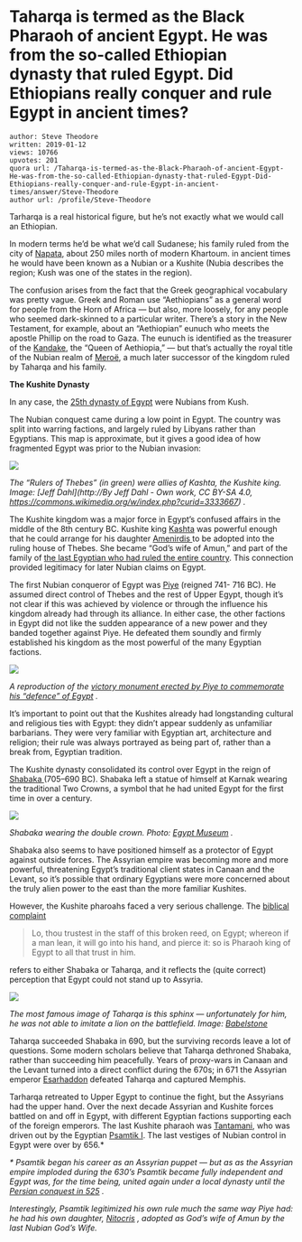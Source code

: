 # Taharqa is termed as the Black Pharaoh of ancient Egypt. He was from the so-called Ethiopian dynasty that ruled Egypt. Did Ethiopians really conquer and rule Egypt in ancient times?

	author: Steve Theodore
	written: 2019-01-12
	views: 10766
	upvotes: 201
	quora url: /Taharqa-is-termed-as-the-Black-Pharaoh-of-ancient-Egypt-He-was-from-the-so-called-Ethiopian-dynasty-that-ruled-Egypt-Did-Ethiopians-really-conquer-and-rule-Egypt-in-ancient-times/answer/Steve-Theodore
	author url: /profile/Steve-Theodore


Tarharqa is a real historical figure, but he’s not exactly what we would call an Ethiopian.

In modern terms he’d be what we’d call Sudanese; his family ruled from the city of [Napata,](http://www.ancientpages.com/2015/12/30/ancient-great-city-of-napata-in-the-kingdom-of-kush/) about 250 miles north of modern Khartoum. in ancient times he would have been known as a Nubian or a Kushite (Nubia describes the region; Kush was one of the states in the region).

The confusion arises from the fact that the Greek geographical vocabulary was pretty vague. Greek and Roman use “Aethiopians” as a general word for people from the Horn of Africa — but also, more loosely, for any people who seemed dark-skinned to a particular writer. There’s a story in the New Testament, for example, about an “Aethiopian” eunuch who meets the apostle Phillip on the road to Gaza. The eunuch is identified as the treasurer of the [Kandake](https://en.wikipedia.org/wiki/Kandake), the “Queen of Aethiopia,” — but that’s actually the royal title of the Nubian realm of [Meroë,](https://en.wikipedia.org/wiki/Mero%C3%AB) a much later successor of the kingdom ruled by Taharqa and his family.

__The Kushite Dynasty__ 

In any case, the [25th dynasty of Egypt](http://www.livius.org/articles/dynasty/25-dynasty-nubians/) were Nubians from Kush.

The Nubian conquest came during a low point in Egypt. The country was split into warring factions, and largely ruled by Libyans rather than Egyptians. This map is approximate, but it gives a good idea of how fragmented Egypt was prior to the Nubian invasion:

![](https://qph.fs.quoracdn.net/main-qimg-c4e8b881580097eb18b2c80afa4fa376)

_The “Rulers of Thebes” (in green) were allies of Kashta, the Kushite king. Image:_ _[Jeff Dahl](http://By Jeff Dahl - Own work, CC BY-SA 4.0, https://commons.wikimedia.org/w/index.php?curid=3333667)_ _._ 

The Kushite kingdom was a major force in Egypt’s confused affairs in the middle of the 8th century BC. Kushite king [Kashta](https://en.wikipedia.org/wiki/Kashta) was powerful enough that he could arrange for his daughter [Amenirdis ](http://www.unesco.org/culture/museum-for-dialogue/item/en/79/statue-of-the-divine-adoratrice-of-amun-amenirdis-i)to be adopted into the ruling house of Thebes. She became “God’s wife of Amun,” and part of the family of [the last Egyptian who had ruled the entire country](https://en.wikipedia.org/wiki/Osorkon_III). This connection provided legitimacy for later Nubian claims on Egypt.

The first Nubian conqueror of Egypt was [Piye](http://www.livius.org/articles/person/piye-or-pianchi/) (reigned 741- 716 BC). He assumed direct control of Thebes and the rest of Upper Egypt, though it’s not clear if this was achieved by violence or through the influence his kingdom already had through its alliance. In either case, the other factions in Egypt did not like the sudden appearance of a new power and they banded together against Piye. He defeated them soundly and firmly established his kingdom as the most powerful of the many Egyptian factions.

![](https://qph.fs.quoracdn.net/main-qimg-be94ef4fbbde51e1b54ae74570c4b196)

_A reproduction of the_ _[victory monument erected by Piye to commemorate his “defence” of Egypt](http://www.reshafim.org.il/ad/egypt/texts/piye.htm)_ _._ 

It’s important to point out that the Kushites already had longstanding cultural and religious ties with Egypt: they didn’t appear suddenly as unfamiliar barbarians. They were very familiar with Egyptian art, architecture and religion; their rule was always portrayed as being part of, rather than a break from, Egyptian tradition.

The Kushite dynasty consolidated its control over Egypt in the reign of [Shabaka ](https://en.wikipedia.org/wiki/Shabaka)(705–690 BC). Shabaka left a statue of himself at Karnak wearing the traditional Two Crowns, a symbol that he had united Egypt for the first time in over a century.

![](https://qph.fs.quoracdn.net/main-qimg-43e8f20c8a7ee1f1d629992b4d851c0b)

_Shabaka wearing the double crown. Photo:_ _[Egypt Museum](https://egypt-museum.com/post/162161601616/head-of-kushite-king-shabaka-from-karnak-temple)_ _._ 

Shabaka also seems to have positioned himself as a protector of Egypt against outside forces. The Assyrian empire was becoming more and more powerful, threatening Egypt’s traditional client states in Canaan and the Levant, so it’s possible that ordinary Egyptians were more concerned about the truly alien power to the east than the more familiar Kushites.

However, the Kushite pharoahs faced a very serious challenge. The [biblical complaint](https://www.kingjamesbibleonline.org/Isaiah-36-6/)

> Lo, thou trustest in the staff of this broken reed, on Egypt; whereon if a man lean, it will go into his hand, and pierce it: so is Pharaoh king of Egypt to all that trust in him.

refers to either Shabaka or Taharqa, and it reflects the (quite correct) perception that Egypt could not stand up to Assyria.

![](https://qph.fs.quoracdn.net/main-qimg-91bf7b95aafa9dafffca36c64dcd5b34)

_The most famous image of Taharqa is this sphinx — unfortunately for him, he was not able to imitate a lion on the battlefield. Image:_ _[Babelstone](https://commons.wikimedia.org/wiki/User:BabelStone)_ 

Taharqa succeeded Shabaka in 690, but the surviving records leave a lot of questions. Some modern scholars believe that Taharqa dethroned Shabaka, rather than succeeding him peacefully. Years of proxy-wars in Canaan and the Levant turned into a direct conflict during the 670s; in 671 the Assyrian emperor [Esarhaddon](https://en.wikipedia.org/wiki/Esarhaddon) defeated Taharqa and captured Memphis.

Tarharqa retreated to Upper Egypt to continue the fight, but the Assyrians had the upper hand. Over the next decade Assyrian and Kushite forces battled on and off in Egypt, with different Egyptian factions supporting each of the foreign emperors. The last Kushite pharaoh was [Tantamani](https://en.wikipedia.org/wiki/Tantamani), who was driven out by the Egyptian [Psamtik I](https://en.wikipedia.org/wiki/Psamtik_I). The last vestiges of Nubian control in Egypt were over by 656.*



_* Psamtik began his career as an Assyrian puppet — but as as the Assyrian empire imploded during the 630’s Psamtik became fully independent and Egypt was, for the time being, united again under a local dynasty until the_ _[Persian conquest in 525](https://en.wikipedia.org/wiki/Twenty-seventh_Dynasty_of_Egypt)_ _._ 

_Interestingly, Psamtik legitimized his own rule much the same way Piye had: he had his own daughter,_ _[Nitocris](https://en.wikipedia.org/wiki/Nitocris_I_(Divine_Adoratrice))_ _, adopted as God’s wife of Amun by the last Nubian God’s Wife._ 

